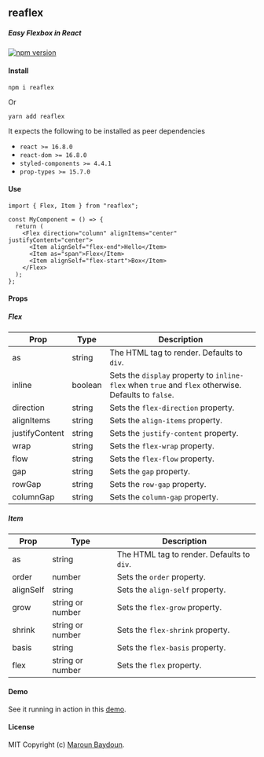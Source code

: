 ## reaflex

##### Easy Flexbox in React

[![npm version](https://badge.fury.io/js/reaflex.svg)](https://badge.fury.io/js/reaflex)

#### Install

```
npm i reaflex
```

Or

```
yarn add reaflex
```

It expects the following to be installed as peer dependencies

- `react >= 16.8.0`
- `react-dom >= 16.8.0`
- `styled-components >= 4.4.1`
- `prop-types >= 15.7.0`

#### Use

```tsx
import { Flex, Item } from "reaflex";

const MyComponent = () => {
  return (
    <Flex direction="column" alignItems="center" justifyContent="center">
      <Item alignSelf="flex-end">Hello</Item>
      <Item as="span">Flex</Item>
      <Item alignSelf="flex-start">Box</Item>
    </Flex>
  );
};
```

#### Props

##### Flex

| Prop           | Type    | Description                                                                                         |
| -------------- | ------- | --------------------------------------------------------------------------------------------------- |
| as             | string  | The HTML tag to render. Defaults to `div`.                                                          |
| inline         | boolean | Sets the `display` property to `inline-flex` when `true` and `flex` otherwise. Defaults to `false`. |
| direction      | string  | Sets the `flex-direction` property.                                                                 |
| alignItems     | string  | Sets the `align-items` property.                                                                    |
| justifyContent | string  | Sets the `justify-content` property.                                                                |
| wrap           | string  | Sets the `flex-wrap` property.                                                                      |
| flow           | string  | Sets the `flex-flow` property.                                                                      |
| gap            | string  | Sets the `gap` property.                                                                            |
| rowGap         | string  | Sets the `row-gap` property.                                                                        |
| columnGap      | string  | Sets the `column-gap` property.                                                                     |

##### Item

| Prop      | Type             | Description                                |
| --------- | ---------------- | ------------------------------------------ |
| as        | string           | The HTML tag to render. Defaults to `div`. |
| order     | number           | Sets the `order` property.                 |
| alignSelf | string           | Sets the `align-self` property.            |
| grow      | string or number | Sets the `flex-grow` property.             |
| shrink    | string or number | Sets the `flex-shrink` property.           |
| basis     | string           | Sets the `flex-basis` property.            |
| flex      | string or number | Sets the `flex` property.                  |

#### Demo

See it running in action in this [demo](https://dev.maroun-baydoun.com/reaflex/#demo).


#### License
MIT
Copyright (c) [Maroun Baydoun](https://maroun-baydoun.com/).
